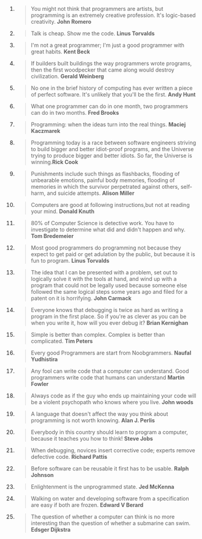 1. > You might not think that programmers are artists, but programming is an extremely creative profession. It's logic-based creativity. __John Romero__
2. > Talk is cheap. Show me the code. __Linus Torvalds__
3. > I'm not a great programmer; I'm just a good programmer with great habits. __Kent Beck__
4. > If builders built buildings the way programmers wrote programs, then the first woodpecker that came along would destroy civilization. __Gerald Weinberg__
5. > No one in the brief history of computing has ever written a piece of perfect software. It's unlikely that you'll be the first. __Andy Hunt__
6. > What one programmer can do in one month, two programmers can do in two months. __Fred Brooks__
7. > Programming: when the ideas turn into the real things. __Maciej Kaczmarek__
8. > Programming today is a race between software engineers striving to build bigger and better idiot-proof programs, and the Universe trying to produce bigger and better idiots. So far, the Universe is winning.__Rick Cook__
9. > Punishments include such things as flashbacks, flooding of unbearable emotions, painful body memories, flooding of memories in which the survivor perpetrated against others, self-harm, and suicide attempts. __Alison Miller__
10. > Computers are good at following instructions,but not at reading your mind. __Donald Knuth__
11. > 80% of Computer Science is detective work. You have to investigate to determine what did and didn't happen and why.  __Tom Bredemeier__
12. > Most good programmers do programming not because they expect to get paid or get adulation by the public, but because it is fun to program. __Linus Torvalds__
13. > The idea that I can be presented with a problem, set out to logically solve it with the tools at hand, and wind up with a program that could not be legally used because someone else followed the same logical steps some years ago and filed for a patent on it is horrifying. __John Carmack__
14. > Everyone knows that debugging is twice as hard as writing a program in the first place. So if you're as clever as you can be when you write it, how will you ever debug it? __Brian Kernighan__
15. > Simple is better than complex. Complex is better than complicated. __Tim Peters__
16. > Every good Programmers are start from Noobgrammers. __Naufal Yudhistira__
17. > Any fool can write code that a computer can understand. Good programmers write code that humans can understand __Martin Fowler__
18. > Always code as if the guy who ends up maintaining your code will be a violent psychopath who knows where you live. __John woods__
19. > A language that doesn't affect the way you think about programming is not worth knowing. __Alan J. Perlis__
20. > Everybody in this country should learn to program a computer, because it teaches you how to think! __Steve Jobs__
21. > When debugging, novices insert corrective code; experts remove defective code. __Richard Pattis__
22. > Before software can be reusable it first has to be usable. __Ralph Johnson__
23. > Enlightenment is the unprogrammed state. __Jed McKenna__ 
24. > Walking on water and developing software from a specification are easy if both are frozen. __Edward V Berard__
25. > The question of whether a computer can think is no more interesting than the question of whether a submarine can swim. __Edsger Dijkstra__

